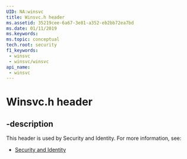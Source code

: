 ```yaml
---
UID: NA:winsvc
title: Winsvc.h header
ms.assetid: 35219cee-6a67-3e81-a352-eb2bb72ea7bd
ms.date: 01/11/2019
ms.keywords: 
ms.topic: conceptual
tech.root: security
f1_keywords:
 - winsvc
 - winsvc/winsvc
api_name:
 - winsvc
---
```


# Winsvc.h header


## -description

This header is used by Security and Identity. For more information, see:

- [Security and Identity](../_security/index.md)

